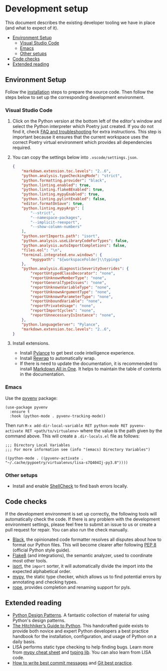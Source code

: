 # Development setup

This document describes the existing developer tooling we have in place (and
what to expect of it).

- [Environment Setup](#environment-setup)
  - [Visual Studio Code](#visual-studio-code)
  - [Emacs](#emacs)
  - [Other setups](#other-setups)
- [Code checks](#code-checks)
- [Extended reading](#extended-reading)

## Environment Setup

Follow the [installation](../quick_start#installation) steps to prepare the
source code. Then follow the steps below to set up the corresponding development
environment.

### Visual Studio Code

1. Click on the Python version at the bottom left of the editor's window and
   select the Python interpreter which Poetry just created. If you do not find
   it, check [FAQ and troubleshooting](../troubleshooting.md) for extra
   instructions. This step is important because it ensures that the current
   workspace uses the correct Poetry virtual environment which provides all
   dependencies required.

1. You can copy the settings below into `.vscode/settings.json`.

    ```json
    {
        "markdown.extension.toc.levels": "2..6",
        "python.analysis.typeCheckingMode": "strict",
        "python.formatting.provider": "black",
        "python.linting.enabled": true,
        "python.linting.flake8Enabled": true,
        "python.linting.mypyEnabled": true,
        "python.linting.pylintEnabled": false,
        "editor.formatOnSave": true,
        "python.linting.mypyArgs": [
            "--strict",
            "--namespace-packages",
            "--implicit-reexport",
            "--show-column-numbers"
        ],
        "python.sortImports.path": "isort",
        "python.analysis.useLibraryCodeForTypes": false,
        "python.analysis.autoImportCompletions": false,
        "files.eol": "\n",
        "terminal.integrated.env.windows": {
            "mypypath": "${workspaceFolder}\\typings"
        },
        "python.analysis.diagnosticSeverityOverrides": {
            "reportUntypedClassDecorator": "none",
            "reportUnknownMemberType": "none",
            "reportGeneralTypeIssues": "none",
            "reportUnknownVariableType": "none",
            "reportUnknownArgumentType": "none",
            "reportUnknownParameterType": "none",
            "reportUnboundVariable": "none",
            "reportPrivateUsage": "none",
            "reportImportCycles": "none",
            "reportUnnecessaryIsInstance": "none",
        },
        "python.languageServer": "Pylance",
        "markdown.extension.toc.levels": "2..6",
    }
    ```

1. Install extensions.

   - Install
     [Pylance](https://marketplace.visualstudio.com/items?itemName=ms-python.vscode-pylance)
     to get best code intelligence experience.
   - Install
     [Rewrap](https://marketplace.visualstudio.com/items?itemName=stkb.rewrap)
     to automatically wrap.
   - If there is need to update the documentation, it is recommended to install
     [Markdown All in
     One](https://marketplace.visualstudio.com/items?itemName=yzhang.markdown-all-in-one).
     It helps to maintain the table of contents in the documentation.

### Emacs

Use the [pyvenv](https://github.com/jorgenschaefer/pyvenv) package:

```emacs-lisp
(use-package pyvenv
  :ensure t
  :hook (python-mode . pyvenv-tracking-mode))
```

Then run `M-x add-dir-local-variable RET python-mode RET pyvenv-activate RET
<path/to/virtualenv>` where the value is the path given by the command above.
This will create a `.dir-locals.el` file as follows:

```emacs-lisp
;;; Directory Local Variables
;;; For more information see (info "(emacs) Directory Variables")

((python-mode . ((pyvenv-activate . "~/.cache/pypoetry/virtualenvs/lisa-s7Q404Ij-py3.8"))))
```

### Other setups

- Install and enable [ShellCheck](https://github.com/koalaman/shellcheck) to
  find bash errors locally.

## Code checks

If the development environment is set up correctly, the following tools will
automatically check the code. If there is any problem with the development
environment settings, please feel free to submit an issue to us or create a pull
request for repair. You can also run the check manually.

- [Black](https://github.com/psf/black), the opinionated code formatter resolves
  all disputes about how to format our Python files. This will become clearer
  after following [PEP 8](https://www.python.org/dev/peps/pep-0008/) (official
  Python style guide).
- [Flake8](https://flake8.pycqa.org/en/latest/) (and integrations), the semantic
  analyzer, used to coordinate most other tools.
- [isort](https://timothycrosley.github.io/isort/), the `import` sorter, it will
  automatically divide the import into the expected alphabetical order.
- [mypy](http://mypy-lang.org/), the static type checker, which allows us to
  find potential errors by annotating and checking types.
- [rope](https://github.com/python-rope/rope), provides completion and renaming
  support for pyls.

## Extended reading

- [Python Design Patterns](https://python-patterns.guide/). A fantastic
  collection of material for using Python's design patterns.
- [The Hitchhiker’s Guide to Python](https://docs.python-guide.org/). This
  handcrafted guide exists to provide both novice and expert Python developers a
  best practice handbook for the installation, configuration, and usage of
  Python on a daily basis.
- LISA performs static type checking to help finding bugs. Learn more from [mypy
  cheat sheet](https://mypy.readthedocs.io/en/latest/cheat_sheet_py3.html) and
  [typing lib](https://docs.python.org/3/library/typing.html). You can also
  learn from LISA code.
- [How to write best commit
  messages](https://tbaggery.com/2008/04/19/a-note-about-git-commit-messages.html)
  and [Git best
  practice](http://sethrobertson.github.io/GitBestPractices/#sausage).
